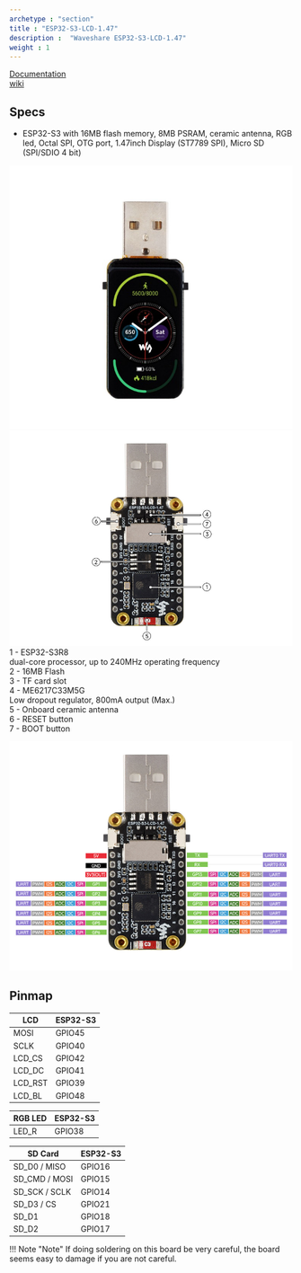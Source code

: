 ```yaml
---
archetype : "section"
title : "ESP32-S3-LCD-1.47"
description :  "Waveshare ESP32-S3-LCD-1.47"
weight : 1
---
```


[Documentation](https://www.waveshare.com/esp32-s3-lcd-1.47.htm)   
[wiki](https://www.waveshare.com/wiki/ESP32-S3-LCD-1.47)

## Specs
* ESP32-S3 with 16MB flash memory, 8MB PSRAM, ceramic antenna, RGB led, Octal SPI, OTG port, 1.47inch Display (ST7789 SPI), Micro SD (SPI/SDIO 4 bit)

![image](front.png?width=400px)
![image](back.jpg?width=400px)
1 - ESP32-S3R8   
dual-core processor, up to 240MHz operating frequency   
2 - 16MB Flash   
3 - TF card slot   
4 - ME6217C33M5G   
Low dropout regulator, 800mA output (Max.)   
5 - Onboard ceramic antenna    
6 - RESET button   
7 - BOOT button    

![image](pinout.jpg?width=400px)

## Pinmap

|LCD | ESP32-S3 |
| -------- | ----------------- |
|MOSI |	GPIO45 |
|SCLK	| GPIO40 |
|LCD_CS | GPIO42 |
|LCD_DC | GPIO41 |
|LCD_RST | GPIO39 |
|LCD_BL	| GPIO48 |

| RGB LED | ESP32-S3 |
| -------- | ----------------- |
|LED_R |	GPIO38 |

| SD Card | ESP32-S3 |
| -------- | ----------------- |
| SD_D0 / MISO	| GPIO16 |
| SD_CMD / MOSI	| GPIO15 |
| SD_SCK / SCLK | GPIO14 |
| SD_D3 / CS | GPIO21 |
| SD_D1	| GPIO18 | 
| SD_D2	| GPIO17 |

!!! Note "Note"
    If doing soldering on this board be very careful, the board seems easy to damage if you are not careful.